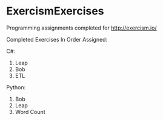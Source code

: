 ExercismExercises
=================

Programming assignments completed for http://exercism.io/


Completed Exercises In Order Assigned:

C#:
  1. Leap
  2. Bob
  3. ETL

Python:
  1. Bob
  2. Leap
  3. Word Count